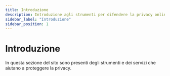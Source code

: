 ```yaml
---
title: Introduzione
description: Introduzione agli strumenti per difendere la privacy online.
sidebar_label: "Introduzione"
sidebar_position: 1
---
```


# Introduzione

In questa sezione del sito sono presenti degli strumenti e dei servizi che aiutano a proteggere la privacy.
